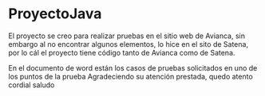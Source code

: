 # ProyectoJava
El  proyecto se creo para realizar pruebas en el sitio web de Avianca, sin embargo al no encontrar algunos elementos, lo hice en el sito de Satena, por lo cál el proyecto
tiene código tanto de Avianca como de Satena.

En el documento de word están los casos de pruebas solicitados en uno de los puntos de la prueba 
Agradeciendo su atención prestada, quedo atento cordial saludo
